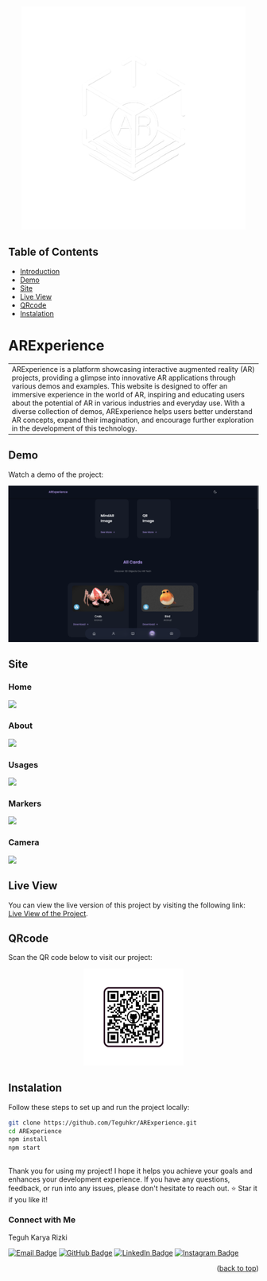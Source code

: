 <p align="center">
  <a id="top" href="https://github.com/Teguhkr/ARExperience">
  <img src="/assets/img/AR2.png" alt="Project Logo" width="450">
  </a>
</p>

## Table of Contents

- [Introduction](#ARExperience)
- [Demo](#Demo)
- [Site](#Site)
- [Live View](#Live-View)
- [QRcode](#QRcode)
- [Instalation](#Instalation)

# ARExperience
<table>
<tr>
<td>
  ARExperience is a platform showcasing interactive augmented reality (AR) projects, providing a glimpse into innovative AR applications through various demos and examples. This website is designed to offer an immersive experience in the world of AR, inspiring and educating users about the potential of AR in various industries and everyday use. With a diverse collection of demos, ARExperience helps users better understand AR concepts, expand their imagination, and encourage further exploration in the development of this technology.
</td>
</tr>
</table>


## Demo

Watch a demo of the project:

<p align="center">
  <a href="https://youtu.be/gs1WgYR2Ji8">
    <img src="/assets/img/thumb.png" alt="Demo Video" width="1000">
  </a>
</p>


## Site

### Home
![](https://teguhkr.github.io/ARExperience/assets/img/Home.png)

### About
![](https://teguhkr.github.io/ARExperience/assets/img/Profile.png)

### Usages
![](https://teguhkr.github.io/ARExperience/assets/img/Usages.png)

### Markers
![](https://teguhkr.github.io/ARExperience/assets/img/Markers.png)

### Camera
![](https://teguhkr.github.io/ARExperience/assets/img/cameras.png)


## Live View

You can view the live version of this project by visiting the following link: [Live View of the Project](https://teguhkr.github.io/ARExperience/).


## QRcode

Scan the QR code below to visit our project:

<p align="center">
  <img src="/assets/img/QR.png" alt="QR Code" width="200">
</p>


## Instalation

Follow these steps to set up and run the project locally:

```bash
git clone https://github.com/Teguhkr/ARExperience.git
cd ARExperience
npm install
npm start
```
##
Thank you for using my project! I hope it helps you achieve your goals and enhances your development experience. If you have any questions, feedback, or run into any issues, please don't hesitate to reach out. :star: Star it if you like it!


### Connect with Me
Teguh Karya Rizki

[![Email Badge](https://img.shields.io/badge/Email-D14836?style=for-the-badge&logo=gmail&logoColor=white)](mailto:teguhk356@gmail.com)
[![GitHub Badge](https://img.shields.io/badge/GitHub-100000?style=for-the-badge&logo=github&logoColor=white)](https://github.com/Teguhkr)
[![LinkedIn Badge](https://img.shields.io/badge/LinkedIn-0077B5?style=for-the-badge&logo=linkedin&logoColor=white)](https://www.linkedin.com/in/teguh-karya-rizki/)
[![Instagram Badge](https://img.shields.io/badge/Instagram-E4405F?style=for-the-badge&logo=instagram&logoColor=white)](https://instagram.com/teguhk23_)


<p align="right">(<a href="#top">back to top</a>)</p>
